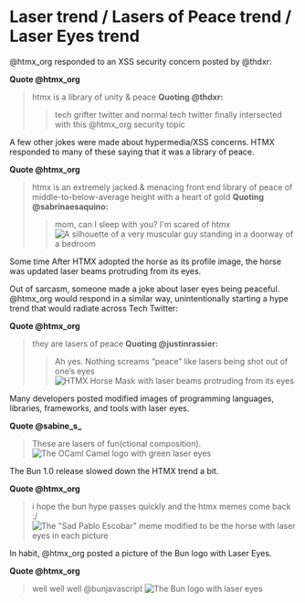 # Laser trend / Lasers of Peace trend / Laser Eyes trend
@htmx_org responded to an XSS security concern posted by @thdxr:

**Quote @htmx_org**
> htmx is a library of unity &amp; peace
> **Quoting @thdxr:**
> > tech grifter twitter and normal tech twitter finally intersected with this @htmx_org security topic

A few other jokes were made about hypermedia/XSS concerns. HTMX responded to many of these saying that it was a library of peace.

**Quote @htmx_org**
> htmx is an extremely jacked &amp; menacing front end library of peace of middle-to-below-average height with a heart of gold
> **Quoting @sabrinaesaquino:**
> > mom, can I sleep with you? I'm scared of htmx
> > ![A silhouette of a very muscular guy standing in a doorway of a bedroom](https://pbs.twimg.com/media/F1lLOhuWcAEdKwY?format=jpg&name=small)

Some time After HTMX adopted the horse as its profile image, the horse was updated laser beams protruding from its eyes.

Out of sarcasm, someone made a joke about laser eyes being peaceful. @htmx_org would respond in a similar way, unintentionally starting a hype trend that would radiate across Tech Twitter:

**Quote @htmx_org**
> they are lasers of peace
> **Quoting @justinrassier:**
> > Ah yes. Nothing screams “peace” like lasers being shot out of one’s eyes
> > ![HTMX Horse Mask with laser beams protruding from its eyes](https://pbs.twimg.com/media/F4QOXivWUAEOsuA?format=jpg&name=small)

Many developers posted modified images of programming languages, libraries, frameworks, and tools with laser eyes.

**Quote @sabine_s_**
> These are lasers of fun(ctional composition).
> ![The OCaml Camel logo with green laser eyes](https://pbs.twimg.com/media/F5QAJ0NW4AAAjQR?format=png&name=small)

The Bun 1.0 release slowed down the HTMX trend a bit.

**Quote @htmx_org**
> i hope the bun hype passes quickly and the htmx memes come back :/
> ![The "Sad Pablo Escobar" meme modified to be the horse with laser eyes in each picture](https://pbs.twimg.com/media/F5yKr9wb0AAnbyL?format=png&name=small)

In habit, @htmx_org posted a picture of the Bun logo with Laser Eyes.

**Quote @htmx_org**
> well well well @bunjavascript
> ![The Bun logo with laser eyes](https://pbs.twimg.com/media/F519kBNWMAEHhuI?format=png&name=small)